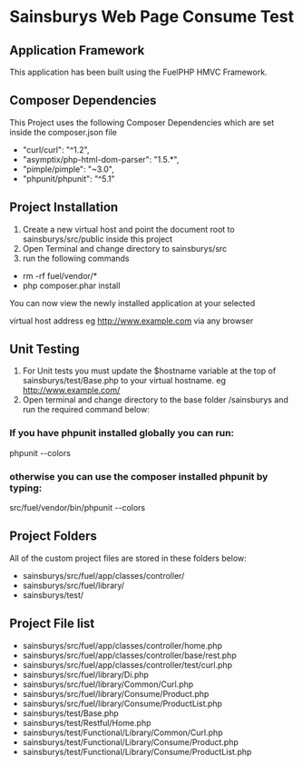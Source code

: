 # Sainsburys Web Page Consume Test

## Application Framework
This application has been built using the FuelPHP HMVC Framework.

## Composer Dependencies
This Project uses the following Composer Dependencies which are set inside the composer.json file

* "curl/curl": "^1.2",
* "asymptix/php-html-dom-parser": "1.5.*",
* "pimple/pimple": "~3.0",
* "phpunit/phpunit": "^5.1"

## Project Installation
1. Create a new virtual host and point the document root to sainsburys/src/public inside this project
2. Open Terminal and change directory to sainsburys/src
3. run the following commands

* rm -rf fuel/vendor/*
* php composer.phar install

You can now view the newly installed application at your selected

virtual host address eg http://www.example.com via any browser

## Unit Testing
1. For Unit tests you must update the $hostname variable at the top of sainsburys/test/Base.php
to your virtual hostname. eg http://www.example.com/
2. Open terminal and change directory to the base folder /sainsburys and run the required command below:

### If you have phpunit installed globally you can run:

phpunit --colors

### otherwise you can use the composer installed phpunit by typing:

src/fuel/vendor/bin/phpunit --colors

## Project Folders
All of the custom project files are stored in these folders below:

* sainsburys/src/fuel/app/classes/controller/
* sainsburys/src/fuel/library/
* sainsburys/test/

## Project File list
* sainsburys/src/fuel/app/classes/controller/home.php
* sainsburys/src/fuel/app/classes/controller/base/rest.php
* sainsburys/src/fuel/app/classes/controller/test/curl.php
* sainsburys/src/fuel/library/Di.php
* sainsburys/src/fuel/library/Common/Curl.php
* sainsburys/src/fuel/library/Consume/Product.php
* sainsburys/src/fuel/library/Consume/ProductList.php
* sainsburys/test/Base.php
* sainsburys/test/Restful/Home.php
* sainsburys/test/Functional/Library/Common/Curl.php
* sainsburys/test/Functional/Library/Consume/Product.php
* sainsburys/test/Functional/Library/Consume/ProductList.php
